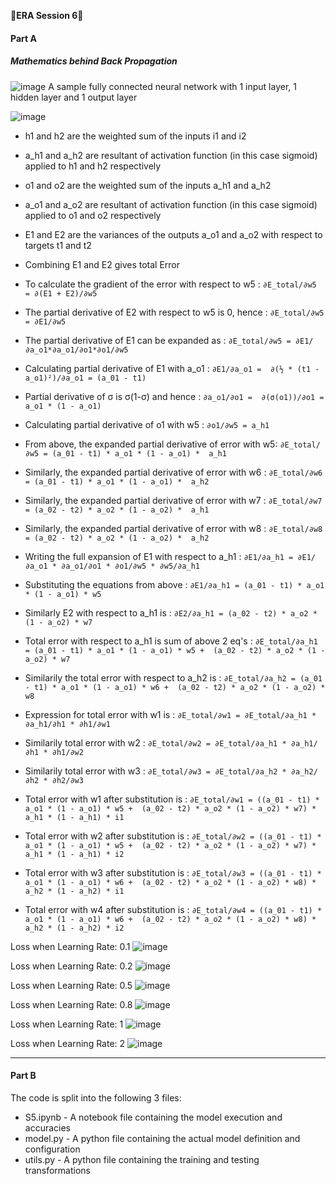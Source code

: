 &#x1F537;**ERA Session 6**&#x1F537;

#### **Part A**

##### **Mathematics behind Back Propagation**

![image](https://github.com/nanekja/tsai/assets/12238843/2423f84c-1331-41dc-8d3a-83a0d4f704b9)
A sample fully connected neural network with 1 input layer, 1 hidden layer and 1 output layer

![image](https://github.com/nanekja/tsai/assets/12238843/8e196cc3-676b-4f5b-b0f8-2ce9828a3fb9)

* h1 and h2 are the weighted sum of the inputs i1 and i2	
* a_h1 and a_h2 are resultant of activation function (in this case sigmoid) applied to h1 and h2 respectively	
* o1 and o2 are the weighted sum of the inputs a_h1 and a_h2	
* a_o1 and a_o2 are resultant of activation function (in this case sigmoid) applied to o1 and o2 respectively	
* E1 and E2 are the variances of the outputs a_o1 and a_o2 with respect to targets t1 and t2	
* Combining E1 and E2 gives total Error	

* To calculate the gradient of the error with respect to w5   :						`∂E_total/∂w5 = ∂(E1 + E2)/∂w5` 
* The partial derivative of E2 with respect to w5 is 0, hence :						`∂E_total/∂w5 = ∂E1/∂w5`	
* The partial derivative of E1 can be expanded as             :						`∂E_total/∂w5 = ∂E1/∂a_o1*∂a_o1/∂o1*∂o1/∂w5`	
* Calculating partial derivative of E1 with a_o1              :						`∂E1/∂a_o1 =  ∂(½ * (t1 - a_o1)²)/∂a_o1 = (a_01 - t1)`	
* Partial derivative of σ is σ(1-σ) and hence                 :						`∂a_o1/∂o1 =  ∂(σ(o1))/∂o1 = a_o1 * (1 - a_o1)`	
* Calculating partial derivative of o1 with w5                :						`∂o1/∂w5 = a_h1`	

* From above, the expanded partial derivative of error with w5:						`∂E_total/∂w5 = (a_01 - t1) * a_o1 * (1 - a_o1) *  a_h1`
* Similarly, the expanded partial derivative of error with w6 :						`∂E_total/∂w6 = (a_01 - t1) * a_o1 * (1 - a_o1) *  a_h2`
* Similarly, the expanded partial derivative of error with w7 :						`∂E_total/∂w7 = (a_02 - t2) * a_o2 * (1 - a_o2) *  a_h1`
* Similarly, the expanded partial derivative of error with w8 :						`∂E_total/∂w8 = (a_02 - t2) * a_o2 * (1 - a_o2) *  a_h2`

* Writing the full expansion of E1 with respect to a_h1       :						`∂E1/∂a_h1 = ∂E1/∂a_o1 * ∂a_o1/∂o1 * ∂o1/∂w5 * ∂w5/∂a_h1`	
* Substituting the equations from above                       :						`∂E1/∂a_h1 = (a_01 - t1) * a_o1 * (1 - a_o1) * w5`	
* Similarly E2 with respect to a_h1 is                        :						`∂E2/∂a_h1 = (a_02 - t2) * a_o2 * (1 - a_o2) * w7`	
* Total error with respect to a_h1 is sum of above 2 eq's     :						`∂E_total/∂a_h1 = (a_01 - t1) * a_o1 * (1 - a_o1) * w5 +  (a_02 - t2) * a_o2 * (1 - a_o2) * w7`	
* Similarily the total error with respect to a_h2 is          :						`∂E_total/∂a_h2 = (a_01 - t1) * a_o1 * (1 - a_o1) * w6 +  (a_02 - t2) * a_o2 * (1 - a_o2) * w8`	
							
* Expression for total error with w1 is                       :						`∂E_total/∂w1 = ∂E_total/∂a_h1 * ∂a_h1/∂h1 * ∂h1/∂w1`	
* Similarily total error with w2                              :						`∂E_total/∂w2 = ∂E_total/∂a_h1 * ∂a_h1/∂h1 * ∂h1/∂w2`	
* Similarily total error with w3                              :						`∂E_total/∂w3 = ∂E_total/∂a_h2 * ∂a_h2/∂h2 * ∂h2/∂w3`	
							
* Total error with w1 after substitution is                   :						`∂E_total/∂w1 = ((a_01 - t1) * a_o1 * (1 - a_o1) * w5 +  (a_02 - t2) * a_o2 * (1 - a_o2) * w7) * a_h1 * (1 - a_h1) * i1`	
* Total error with w2 after substitution is                   :						`∂E_total/∂w2 = ((a_01 - t1) * a_o1 * (1 - a_o1) * w5 +  (a_02 - t2) * a_o2 * (1 - a_o2) * w7) * a_h1 * (1 - a_h1) * i2`	
* Total error with w3 after substitution is                   :						`∂E_total/∂w3 = ((a_01 - t1) * a_o1 * (1 - a_o1) * w6 +  (a_02 - t2) * a_o2 * (1 - a_o2) * w8) * a_h2 * (1 - a_h2) * i1`	
* Total error with w4 after substitution is                   :						`∂E_total/∂w4 = ((a_01 - t1) * a_o1 * (1 - a_o1) * w6 +  (a_02 - t2) * a_o2 * (1 - a_o2) * w8) * a_h2 * (1 - a_h2) * i2`	


Loss when Learning Rate: 0.1
![image](https://github.com/nanekja/tsai/assets/12238843/bb04500c-bb42-425a-9f2e-bdd64e5a699e)

Loss when Learning Rate: 0.2
![image](https://github.com/nanekja/tsai/assets/12238843/e91fb5d6-7b3c-4d85-a419-a91a5464b935)

Loss when Learning Rate: 0.5
![image](https://github.com/nanekja/tsai/assets/12238843/9fa769cb-24e9-4597-a786-3a02a7e61b8a)

Loss when Learning Rate: 0.8
![image](https://github.com/nanekja/tsai/assets/12238843/3d8c9b9a-ad28-4ed9-9da1-ca064ee3dde4)

Loss when Learning Rate: 1
![image](https://github.com/nanekja/tsai/assets/12238843/ecf7d17e-d5a5-4647-838e-dba2faa52b30)

Loss when Learning Rate: 2
![image](https://github.com/nanekja/tsai/assets/12238843/718411d0-8ff2-4999-9ad6-4693c5d4e3e3)







---------------------------------------------------------------------------------------------------------------------------------------------------------------------
#### **Part B**

The code is split into the following 3 files:

* S5.ipynb - A notebook file containing the model execution and accuracies
* model.py - A python file containing the actual model definition and configuration
* utils.py - A python file containing the training and testing transformations
